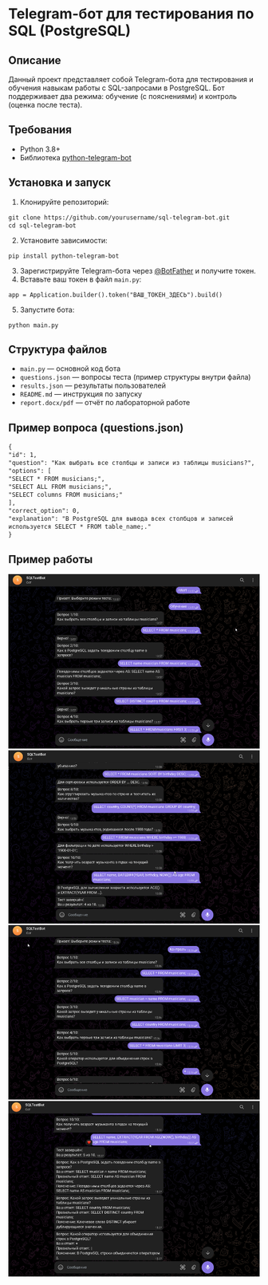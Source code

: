 # Telegram-бот для тестирования по SQL (PostgreSQL)

## Описание
Данный проект представляет собой Telegram-бота для тестирования и обучения навыкам работы с SQL-запросами в PostgreSQL. Бот поддерживает два режима: обучение (с пояснениями) и контроль (оценка после теста).

## Требования
- Python 3.8+
- Библиотека [python-telegram-bot](https://python-telegram-bot.org/)

## Установка и запуск

1. Клонируйте репозиторий:
``` 
git clone https://github.com/yourusername/sql-telegram-bot.git
cd sql-telegram-bot 
```
2. Установите зависимости:
```
pip install python-telegram-bot
```
3. Зарегистрируйте Telegram-бота через [@BotFather](https://t.me/BotFather) и получите токен.
4. Вставьте ваш токен в файл `main.py`:
```
app = Application.builder().token("ВАШ_ТОКЕН_ЗДЕСЬ").build()
```
5. Запустите бота:
```
python main.py
```
## Структура файлов
- `main.py` — основной код бота
- `questions.json` — вопросы теста (пример структуры внутри файла)
- `results.json` — результаты пользователей
- `README.md` — инструкция по запуску
- `report.docx/pdf` — отчёт по лабораторной работе

## Пример вопроса (questions.json)
```
{
"id": 1,
"question": "Как выбрать все столбцы и записи из таблицы musicians?",
"options": [
"SELECT * FROM musicians;",
"SELECT ALL FROM musicians;",
"SELECT columns FROM musicians;"
],
"correct_option": 0,
"explanation": "В PostgreSQL для вывода всех столбцов и записей используется SELECT * FROM table_name;."
}
```

## Пример работы

![img.png](img.png)
![img_1.png](img_1.png)
![img_2.png](img_2.png)
![img_3.png](img_3.png)


